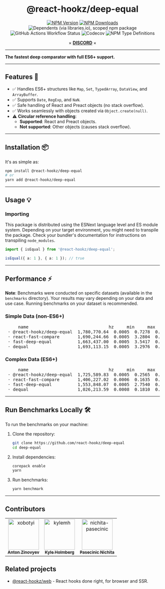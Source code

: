 <div align="center">

# @react-hookz/deep-equal

[![NPM Version](https://img.shields.io/npm/v/%40react-hookz%2Fdeep-equal?style=flat-square)](https://www.npmjs.com/package/@react-hookz/deep-equal)
[![NPM Downloads](https://img.shields.io/npm/dm/%40react-hookz%2Fdeep-equal?style=flat-square)](https://www.npmjs.com/package/@react-hookz/deep-equal)
![Dependents (via libraries.io), scoped npm package](https://img.shields.io/librariesio/dependents/npm/%40react-hookz/deep-equal?style=flat-square)
![GitHub Actions Workflow Status](https://img.shields.io/github/actions/workflow/status/react-hookz/deep-equal/CI.yml?style=flat-square)
![Codecov](https://img.shields.io/codecov/c/github/react-hookz/deep-equal?style=flat-square)
![NPM Type Definitions](https://img.shields.io/npm/types/%40react-hookz%2Fdeep-equal?style=flat-square)

× **[DISCORD](https://discord.gg/Fjwphtu65f)** ×

</div>

---

**The fastest deep comparator with full ES6+ support.**

---

## Features 🚀

- ✅ Handles ES6+ structures like `Map`, `Set`, `TypedArray`, `DataView`, and `ArrayBuffer`.
- ✅ Supports `Date`, `RegExp`, and `NaN`.
- ✅ Safe handling of React and Preact objects (no stack overflow).
- ✅ Works seamlessly with objects created via `Object.create(null)`.
- ⚠️ **Circular reference handling**:
	- **Supported**: React and Preact objects.
	- **Not supported**: Other objects (causes stack overflow).

---

## Installation 📦

It's as simple as:

```bash
npm install @react-hookz/deep-equal
# or
yarn add @react-hookz/deep-equal
```

---

## Usage 💡

### Importing

This package is distributed using the ESNext language level and ES module system. Depending on your target environment, you might need to transpile the package. Check your bundler's documentation for instructions on transpiling `node_modules`.

```typescript
import { isEqual } from '@react-hookz/deep-equal';

isEqual({ a: 1 }, { a: 1 }); // true
```

---

## Performance ⚡

**Note**: Benchmarks were conducted on specific datasets (available in the `benchmarks` directory). Your results may vary depending on your data and use case. Running benchmarks on your dataset is recommended.

### Simple Data (non-ES6+)

<pre>
	 name                               hz     min     max    mean     p75     p99    p995    p999     rme  samples
 · @react-hookz/deep-equal  1,780,770.64  0.0005  0.7278  0.0006  0.0006  0.0010  0.0011  0.0013  ±0.18%  1780771   fastest
 · react-fast-compare       1,690,244.66  0.0005  3.2804  0.0006  0.0006  0.0010  0.0012  0.0013  ±0.65%  1690245
 · fast-deep-equal          1,663,437.00  0.0005  3.5417  0.0006  0.0006  0.0010  0.0011  0.0012  ±0.70%  1663438   slowest
 · dequal                   1,693,113.15  0.0005  3.2976  0.0006  0.0006  0.0007  0.0010  0.0012  ±0.65%  1693114
</pre>

### Complex Data (ES6+)

<pre>
	 name                               hz     min     max    mean     p75     p99    p995    p999     rme  samples
 · @react-hookz/deep-equal  1,725,589.83  0.0005  0.2565  0.0006  0.0006  0.0009  0.0010  0.0012  ±0.20%  1725590   fastest
 · react-fast-compare       1,406,227.02  0.0006  0.1635  0.0007  0.0007  0.0011  0.0014  0.0016  ±0.21%  1406228
 · fast-deep-equal          1,553,848.07  0.0005  2.7540  0.0006  0.0007  0.0008  0.0011  0.0013  ±0.57%  1553849
 · dequal                   1,026,213.59  0.0008  0.1810  0.0010  0.0010  0.0011  0.0012  0.0019  ±0.16%  1026214   slowest
</pre>

---

## Run Benchmarks Locally 🛠️

To run the benchmarks on your machine:

1. Clone the repository:
	```bash
	git clone https://github.com/react-hookz/deep-equal
	cd deep-equal
	```
2. Install dependencies:
	```bash
	corepack enable
	yarn
	```
3. Run benchmarks:
	```bash
	yarn benchmark
	```

---

## Contributors

<!-- readme: collaborators,contributors,semantic-release-bot/-,lint-action/- -start -->
<table>
	<tbody>
		<tr>
            <td align="center">
                <a href="https://github.com/xobotyi">
                    <img src="https://avatars.githubusercontent.com/u/6178739?v=4" width="100;" alt="xobotyi"/>
                    <br />
                    <sub><b>Anton Zinovyev</b></sub>
                </a>
            </td>
            <td align="center">
                <a href="https://github.com/kylemh">
                    <img src="https://avatars.githubusercontent.com/u/9523719?v=4" width="100;" alt="kylemh"/>
                    <br />
                    <sub><b>Kyle Holmberg</b></sub>
                </a>
            </td>
            <td align="center">
                <a href="https://github.com/nichita-pasecinic">
                    <img src="https://avatars.githubusercontent.com/u/98735377?v=4" width="100;" alt="nichita-pasecinic"/>
                    <br />
                    <sub><b>Pasecinic Nichita</b></sub>
                </a>
            </td>
		</tr>
	<tbody>
</table>
<!-- readme: collaborators,contributors,semantic-release-bot/-,lint-action/- -end -->

## Related projects

- [@react-hookz/web](https://github.com/react-hookz/web) - React hooks done right, for browser and
	SSR.

